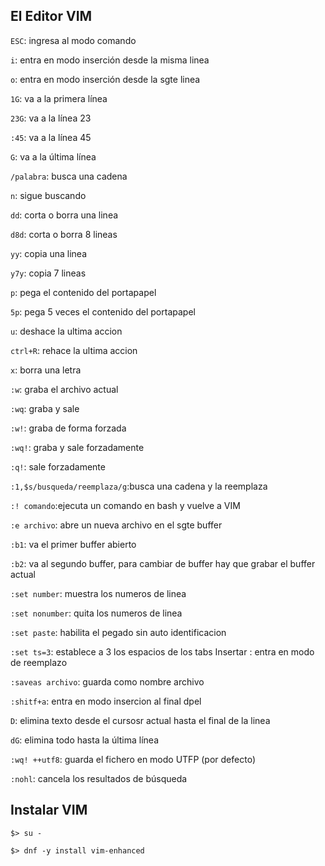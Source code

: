 ## El Editor VIM ##

`ESC`: ingresa al modo comando 

`i`: entra en modo inserción desde la misma linea 

`o`: entra en modo inserción desde la sgte linea 

`1G`: va a la primera línea 

`23G`: va a la línea 23 

`:45`: va a la línea 45 

`G`: va a la última línea 

`/palabra`: busca una cadena 

`n`: sigue buscando 

`dd`: corta o borra una linea 

`d8d`: corta o borra 8 lineas 

`yy`: copia una linea 

`y7y`: copia 7 lineas 

`p`: pega el contenido del portapapel 

`5p`: pega 5 veces el contenido del portapapel 

`u`: deshace la ultima accion 

`ctrl+R`: rehace la ultima accion 

`x`: borra una letra 

`:w`: graba el archivo actual 

`:wq`: graba y sale 

`:w!`: graba de forma forzada 

`:wq!`: graba y sale forzadamente 

`:q!`: sale forzadamente 

`:1,$s/busqueda/reemplaza/g`:busca una cadena y la reemplaza 

`:! comando`:ejecuta un comando en bash y vuelve a VIM 

`:e archivo`: abre un nueva archivo en el sgte buffer 

`:b1`: va el primer buffer abierto 

`:b2`: va al segundo buffer, para cambiar de buffer hay que grabar el buffer actual 

`:set number`: muestra los numeros de linea 

`:set nonumber`: quita los numeros de linea 

`:set paste`: habilita el pegado sin auto identificacion 

`:set ts=3`: establece a 3 los espacios de los tabs Insertar : entra en modo de reemplazo 

`:saveas archivo`: guarda como nombre archivo 

`:shitf+a`: entra en modo insercion al final dpel 

`D`: elimina texto desde el cursosr actual hasta el final de la linea 

`dG`: elimina todo hasta la última línea 

`:wq! ++utf8`: guarda el fichero en modo UTFP (por defecto) 

`:nohl`: cancela los resultados de búsqueda 


## Instalar VIM ##

`$> su -` 

`$> dnf -y install vim-enhanced`


